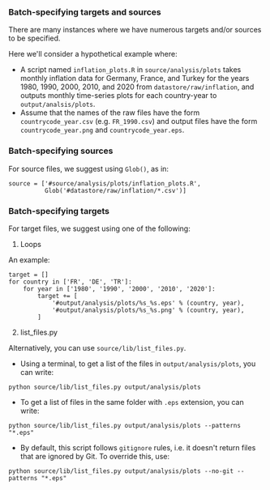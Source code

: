 ### Batch-specifying targets and sources

There are many instances where we have numerous targets and/or sources to be specified.

Here we'll consider a hypothetical example where:

- A script named `inflation_plots.R` in `source/analysis/plots` takes monthly inflation data 
for Germany, France, and Turkey for the years 1980, 1990, 2000, 2010, and 2020 from 
`datastore/raw/inflation`, and outputs monthly time-series plots for each country-year to `output/analsis/plots`.
- Assume that the names of the raw files have the form `countrycode_year.csv` (e.g. `FR_1990.csv`) and
output files have the form `countrycode_year.png` and `countrycode_year.eps`. 

### Batch-specifying sources

For source files, we suggest using `Glob()`, as in:

```
source = ['#source/analysis/plots/inflation_plots.R',          
          Glob('#datastore/raw/inflation/*.csv')]
```

### Batch-specifying targets

For target files, we suggest using one of the following:

1. Loops

An example:

```
target = []
for country in ['FR', 'DE', 'TR']:
    for year in ['1980', '1990', '2000', '2010', '2020']:    
        target += [
            '#output/analysis/plots/%s_%s.eps' % (country, year),
            '#output/analysis/plots/%s_%s.png' % (country, year),
        ]
```

2. list_files.py

Alternatively, you can use `source/lib/list_files.py`.

- Using a terminal, to get a list of the files in `output/analysis/plots`, you can write:

`python source/lib/list_files.py output/analysis/plots`

- To get a list of files in the same folder with `.eps` extension, you can write:

`python source/lib/list_files.py output/analysis/plots --patterns "*.eps"`

- By default, this script follows `gitignore` rules, i.e. it doesn't return files that are ignored by Git. To override this, use:

`python source/lib/list_files.py output/analysis/plots --no-git --patterns "*.eps" `
